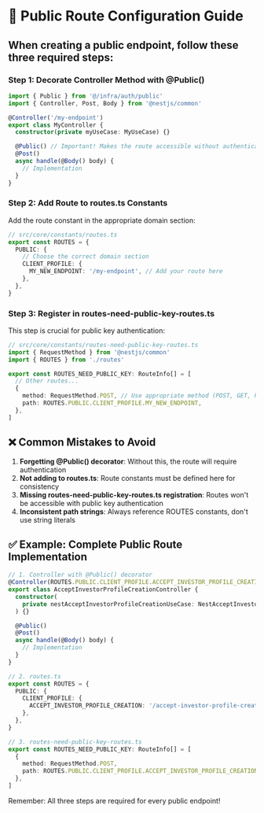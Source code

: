# 🚨 Public Route Configuration Guide

## When creating a public endpoint, follow these three required steps:

### Step 1: Decorate Controller Method with @Public()

```typescript
import { Public } from '@/infra/auth/public'
import { Controller, Post, Body } from '@nestjs/common'

@Controller('/my-endpoint')
export class MyController {
  constructor(private myUseCase: MyUseCase) {}

  @Public() // Important! Makes the route accessible without authentication
  @Post()
  async handle(@Body() body) {
    // Implementation
  }
}
```

### Step 2: Add Route to routes.ts Constants

Add the route constant in the appropriate domain section:

```typescript
// src/core/constants/routes.ts
export const ROUTES = {
  PUBLIC: {
    // Choose the correct domain section
    CLIENT_PROFILE: {
      MY_NEW_ENDPOINT: '/my-endpoint', // Add your route here
    },
  },
}
```

### Step 3: Register in routes-need-public-key-routes.ts

This step is crucial for public key authentication:

```typescript
// src/core/constants/routes-need-public-key-routes.ts
import { RequestMethod } from '@nestjs/common'
import { ROUTES } from './routes'

export const ROUTES_NEED_PUBLIC_KEY: RouteInfo[] = [
  // Other routes...
  {
    method: RequestMethod.POST, // Use appropriate method (POST, GET, PUT, DELETE)
    path: ROUTES.PUBLIC.CLIENT_PROFILE.MY_NEW_ENDPOINT,
  },
]
```

## ❌ Common Mistakes to Avoid

1. **Forgetting @Public() decorator**: Without this, the route will require authentication
2. **Not adding to routes.ts**: Route constants must be defined here for consistency
3. **Missing routes-need-public-key-routes.ts registration**: Routes won't be accessible with public key authentication
4. **Inconsistent path strings**: Always reference ROUTES constants, don't use string literals

## ✅ Example: Complete Public Route Implementation

```typescript
// 1. Controller with @Public() decorator
@Controller(ROUTES.PUBLIC.CLIENT_PROFILE.ACCEPT_INVESTOR_PROFILE_CREATION)
export class AcceptInvestorProfileCreationController {
  constructor(
    private nestAcceptInvestorProfileCreationUseCase: NestAcceptInvestorProfileCreationUseCase,
  ) {}

  @Public()
  @Post()
  async handle(@Body() body) {
    // Implementation
  }
}

// 2. routes.ts
export const ROUTES = {
  PUBLIC: {
    CLIENT_PROFILE: {
      ACCEPT_INVESTOR_PROFILE_CREATION: '/accept-investor-profile-creation',
    },
  },
}

// 3. routes-need-public-key-routes.ts
export const ROUTES_NEED_PUBLIC_KEY: RouteInfo[] = [
  {
    method: RequestMethod.POST,
    path: ROUTES.PUBLIC.CLIENT_PROFILE.ACCEPT_INVESTOR_PROFILE_CREATION,
  },
]
```

Remember: All three steps are required for every public endpoint!
